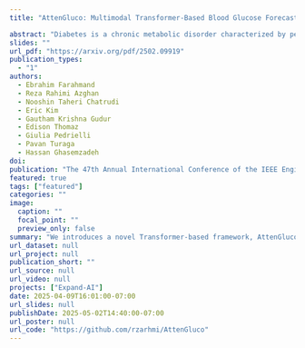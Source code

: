 ```yaml
---
title: "AttenGluco: Multimodal Transformer-Based Blood Glucose Forecasting on AI-READI Dataset"

abstract: "Diabetes is a chronic metabolic disorder characterized by persistently high blood glucose levels (BGLs), leading to severe complications such as cardiovascular disease, neuropathy, and retinopathy. Predicting BGLs enables patients to maintain glucose levels within a safe range and allows caregivers to take proactive measures through lifestyle modifications. Continuous Glucose Monitoring (CGM) systems provide real-time tracking, offering a valuable tool for monitoring BGLs. However, accurately forecasting BGLs remains challenging due to fluctuations due to physical activity, diet, and other factors. Recent deep learning models show promise in improving BGL prediction. Nonetheless, forecasting BGLs accurately from multimodal, irregularly sampled data over long prediction horizons remains a challenging research problem. In this paper, we propose AttenGluco1 , a multimodal Transformerbased framework for long-term blood glucose prediction. AttenGluco employs cross-attention to effectively integrate CGM and activity data, addressing challenges in fusing data with different sampling rates. Moreover, it employs multi-scale attention to capture long-term dependencies in temporal data, enhancing forecasting accuracy. To evaluate the performance of AttenGluco, we conduct forecasting experiments on the recently released AIREADI dataset, analyzing its predictive accuracy across different subject cohorts including healthy individuals, people with prediabetes, and those with type 2 diabetes. Furthermore, we investigate its performance improvements and forgetting behavior as new cohorts are introduced. Our evaluations show that AttenGluco improves all error metrics, such as root mean square error (RMSE), mean absolute error (MAE), and correlation, compared to the multimodal LSTM model, which is widely used in state-of-the-art blood glucose prediction. AttenGluco outperforms this baseline model by about 10% and 15% in terms of RMSE and MAE, respectively."
slides: ""
url_pdf: "https://arxiv.org/pdf/2502.09919"
publication_types:
  - "1"
authors:
  - Ebrahim Farahmand
  - Reza Rahimi Azghan
  - Nooshin Taheri Chatrudi
  - Eric Kim
  - Gautham Krishna Gudur
  - Edison Thomaz
  - Giulia Pedrielli
  - Pavan Turaga
  - Hassan Ghasemzadeh
doi: 
publication: "The 47th Annual International Conference of the IEEE Engineering in Medicine and Biology Society (EMBC), July 14–17, 2025, Copenhagen, Denmark."
featured: true
tags: ["featured"]
categories: ""
image:
  caption: ""
  focal_point: ""
  preview_only: false
summary: "We introduces a novel Transformer-based framework, AttenGluco, designed to improve long-term blood glucose level forecasting using multimodal data—including CGM and activity signals. By integrating cross-attention and multi-scale attention mechanisms, the model effectively fuses time-series data with different sampling rates and captures long-term dependencies, outperforming a multimodal LSTM baseline by up to 12% in RMSE across multiple cohorts (healthy, prediabetes, and type 2 diabetes) using the AI-READI dataset."
url_dataset: null
url_project: null
publication_short: ""
url_source: null
url_video: null
projects: ["Expand-AI"]
date: 2025-04-09T16:01:00-07:00
url_slides: null
publishDate: 2025-05-02T14:40:00-07:00
url_poster: null
url_code: "https://github.com/rzarhmi/AttenGluco"
---
```

